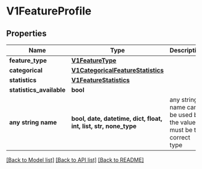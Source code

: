 # V1FeatureProfile


## Properties
Name | Type | Description | Notes
------------ | ------------- | ------------- | -------------
**feature_type** | [**V1FeatureType**](V1FeatureType.md) |  | [optional] 
**categorical** | [**V1CategoricalFeatureStatistics**](V1CategoricalFeatureStatistics.md) |  | [optional] 
**statistics** | [**V1FeatureStatistics**](V1FeatureStatistics.md) |  | [optional] 
**statistics_available** | **bool** |  | [optional] 
**any string name** | **bool, date, datetime, dict, float, int, list, str, none_type** | any string name can be used but the value must be the correct type | [optional]

[[Back to Model list]](../README.md#documentation-for-models) [[Back to API list]](../README.md#documentation-for-api-endpoints) [[Back to README]](../README.md)


